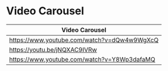 # Video Carousel

| Video Carousel |
|---------------|
| https://www.youtube.com/watch?v=dQw4w9WgXcQ |
| https://youtu.be/jNQXAC9IVRw |
| https://www.youtube.com/watch?v=Y8Wp3dafaMQ | 